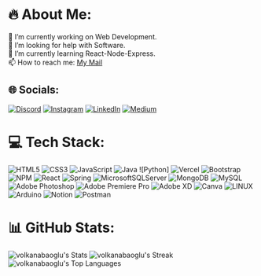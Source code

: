 #  🔥 About Me:
🔭 I’m currently working on Web Development.<br>🤝 I’m looking for help with Software.<br>🌱 I’m currently learning React-Node-Express.<br>📫 How to reach me: <a href="abaoglu.2002@gmail.com">My Mail</a>


## 🌐 Socials:
[![Discord](https://img.shields.io/badge/Discord-%237289DA.svg?logo=discord&logoColor=white)](https://discord.gg/https://discord.com/invite/Einthrin#6044) [![Instagram](https://img.shields.io/badge/Instagram-%23E4405F.svg?logo=Instagram&logoColor=white)](https://www.instagram.com/volkanabaoglu/) [![LinkedIn](https://img.shields.io/badge/LinkedIn-%230077B5.svg?logo=linkedin&logoColor=white)](https://www.linkedin.com/in/vabaoglu/) [![Medium](https://img.shields.io/badge/Medium-12100E?logo=medium&logoColor=white)](https://medium.com/@volkanabaoglu) 

# 💻 Tech Stack:
![HTML5](https://img.shields.io/badge/html5-%23E34F26.svg?style=for-the-badge&logo=html5&logoColor=white) ![CSS3](https://img.shields.io/badge/css3-%231572B6.svg?style=for-the-badge&logo=css3&logoColor=white) ![JavaScript](https://img.shields.io/badge/javascript-%23323330.svg?style=for-the-badge&logo=javascript&logoColor=%23F7DF1E) ![Java](https://img.shields.io/badge/java-%23ED8B00.svg?style=for-the-badge&logo=java&logoColor=white) ![Python] ![Vercel](https://img.shields.io/badge/vercel-%23000000.svg?style=for-the-badge&logo=vercel&logoColor=white) ![Bootstrap](https://img.shields.io/badge/bootstrap-%23563D7C.svg?style=for-the-badge&logo=bootstrap&logoColor=white) ![NPM](https://img.shields.io/badge/NPM-%23000000.svg?style=for-the-badge&logo=npm&logoColor=white) ![React](https://img.shields.io/badge/react-%2320232a.svg?style=for-the-badge&logo=react&logoColor=%2361DAFB) ![Spring](https://img.shields.io/badge/spring-%236DB33F.svg?style=for-the-badge&logo=spring&logoColor=white) ![MicrosoftSQLServer](https://img.shields.io/badge/Microsoft%20SQL%20Sever-CC2927?style=for-the-badge&logo=microsoft%20sql%20server&logoColor=white) ![MongoDB](https://img.shields.io/badge/MongoDB-%234ea94b.svg?style=for-the-badge&logo=mongodb&logoColor=white) ![MySQL](https://img.shields.io/badge/mysql-%2300f.svg?style=for-the-badge&logo=mysql&logoColor=white) ![Adobe Photoshop](https://img.shields.io/badge/adobephotoshop-%2331A8FF.svg?style=for-the-badge&logo=adobephotoshop&logoColor=white) ![Adobe Premiere Pro](https://img.shields.io/badge/Adobe%20Premiere%20Pro-9999FF.svg?style=for-the-badge&logo=Adobe%20Premiere%20Pro&logoColor=white) ![Adobe XD](https://img.shields.io/badge/Adobe%20XD-470137?style=for-the-badge&logo=Adobe%20XD&logoColor=#FF61F6) ![Canva](https://img.shields.io/badge/Canva-%2300C4CC.svg?style=for-the-badge&logo=Canva&logoColor=white) ![LINUX](https://img.shields.io/badge/Linux-FCC624?style=for-the-badge&logo=linux&logoColor=black) ![Arduino](https://img.shields.io/badge/-Arduino-00979D?style=for-the-badge&logo=Arduino&logoColor=white) ![Notion](https://img.shields.io/badge/Notion-%23000000.svg?style=for-the-badge&logo=notion&logoColor=white) ![Postman](https://img.shields.io/badge/Postman-FF6C37?style=for-the-badge&logo=postman&logoColor=white)

# 📊 GitHub Stats:
![volkanabaoglu's Stats](https://github-readme-stats.vercel.app/api?username=volkanabaoglu&theme=vue-dark&show_icons=true&hide_border=true&count_private=true)
![volkanabaoglu's Streak](https://github-readme-streak-stats.herokuapp.com/?user=volkanabaoglu&theme=vue-dark&hide_border=true)
![volkanabaoglu's Top Languages](https://github-readme-stats.vercel.app/api/top-langs/?username=volkanabaoglu&theme=vue-dark&show_icons=true&hide_border=true&layout=compact)


<!-- Proudly created with GPRM ( https://gprm.itsvg.in ) -->
